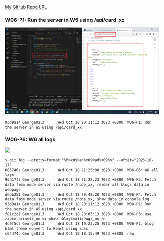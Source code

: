 [My Github Repo URL](https://github.com/George0113/1121-wp1-demo-211410542.git)

### W06-P1: Run the server in W5 using /api/card_xx

![](w06-p1.png)

```
93d9a14 George0113      Wed Oct 18 20:11:12 2023 +0800  W06-P1: Run the server in W5 using /api/card_xx
```

### W06-P6: W6 all logs

![](w06-p6.png)

```
$ git log --pretty=format:"%h%x09%an%x09%ad%x09%s" --after="2023-10-17"
003746a George0113      Wed Oct 18 21:25:00 2023 +0800  W06-P6: W6 all logs
96a17f5 George0113      Wed Oct 18 21:22:23 2023 +0800  W06-P5: Fetch data from node server via route /node_xx, render all blogs data in webpage
debb251 George0113      Wed Oct 18 20:48:20 2023 +0800  W06-P4: Fetch data from node server via route /node_xx, show data in console.log
93d9a14 George0113      Wed Oct 18 20:11:12 2023 +0800  W06-P1: Run the server in W5 using /api/card_xx
f81c2c1 George0113      Wed Oct 18 20:05:13 2023 +0800  W06-P3: use route /static_xx to show <BlogStaticPage_xx />
4d9f5c5 George0113      Wed Oct 18 19:23:25 2023 +0800  W06-P2: blog html theme convert to React using scss
c64474d George0113      Wed Oct 18 18:15:49 2023 +0800  new
```
